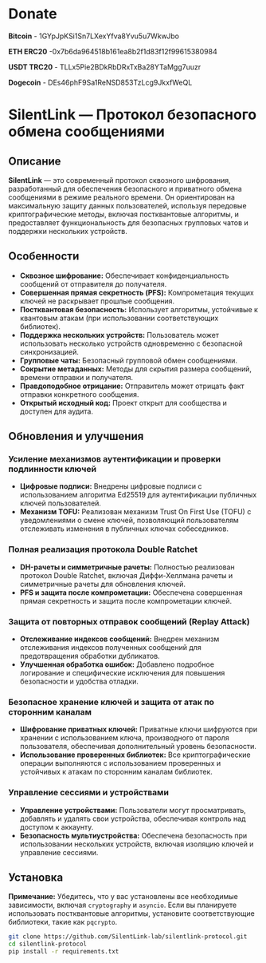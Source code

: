 # Donate
**Bitcoin** - 1GYpJpKSi1Sn7LXexYfva8Yvu5u7WkwJbo

**ETH ERC20** -0x7b6da964518b161ea8b2f1d83f12f99615380984

**USDT TRC20** - TLLx5Pie2BDkRbDRxTxBa28YTaMgg7uuzr

**Dogecoin** - DEs46phF9Sa1ReNSD853TzLcg9JkxfWeQL

# SilentLink — Протокол безопасного обмена сообщениями

## Описание

**SilentLink** — это современный протокол сквозного шифрования, разработанный для обеспечения безопасного и приватного обмена сообщениями в режиме реального времени. Он ориентирован на максимальную защиту данных пользователей, используя передовые криптографические методы, включая постквантовые алгоритмы, и предоставляет функциональность для безопасных групповых чатов и поддержки нескольких устройств.

## Особенности

- **Сквозное шифрование:** Обеспечивает конфиденциальность сообщений от отправителя до получателя.
- **Совершенная прямая секретность (PFS):** Компрометация текущих ключей не раскрывает прошлые сообщения.
- **Постквантовая безопасность:** Использует алгоритмы, устойчивые к квантовым атакам (при использовании соответствующих библиотек).
- **Поддержка нескольких устройств:** Пользователь может использовать несколько устройств одновременно с безопасной синхронизацией.
- **Групповые чаты:** Безопасный групповой обмен сообщениями.
- **Сокрытие метаданных:** Методы для скрытия размера сообщений, времени отправки и получателя.
- **Правдоподобное отрицание:** Отправитель может отрицать факт отправки конкретного сообщения.
- **Открытый исходный код:** Проект открыт для сообщества и доступен для аудита.

## Обновления и улучшения

### Усиление механизмов аутентификации и проверки подлинности ключей

- **Цифровые подписи:** Внедрены цифровые подписи с использованием алгоритма Ed25519 для аутентификации публичных ключей пользователей.
- **Механизм TOFU:** Реализован механизм Trust On First Use (TOFU) с уведомлениями о смене ключей, позволяющий пользователям отслеживать изменения в публичных ключах собеседников.

### Полная реализация протокола Double Ratchet

- **DH-рачеты и симметричные рачеты:** Полностью реализован протокол Double Ratchet, включая Диффи-Хеллмана рачеты и симметричные рачеты для обновления ключей.
- **PFS и защита после компрометации:** Обеспечена совершенная прямая секретность и защита после компрометации ключей.

### Защита от повторных отправок сообщений (Replay Attack)

- **Отслеживание индексов сообщений:** Внедрен механизм отслеживания индексов полученных сообщений для предотвращения обработки дубликатов.
- **Улучшенная обработка ошибок:** Добавлено подробное логирование и специфические исключения для повышения безопасности и удобства отладки.

### Безопасное хранение ключей и защита от атак по сторонним каналам

- **Шифрование приватных ключей:** Приватные ключи шифруются при хранении с использованием ключа, производного от пароля пользователя, обеспечивая дополнительный уровень безопасности.
- **Использование проверенных библиотек:** Все криптографические операции выполняются с использованием проверенных и устойчивых к атакам по сторонним каналам библиотек.

### Управление сессиями и устройствами

- **Управление устройствами:** Пользователи могут просматривать, добавлять и удалять свои устройства, обеспечивая контроль над доступом к аккаунту.
- **Безопасность мультиустройства:** Обеспечена безопасность при использовании нескольких устройств, включая изоляцию ключей и управление сессиями.

## Установка

**Примечание:** Убедитесь, что у вас установлены все необходимые зависимости, включая `cryptography` и `asyncio`. Если вы планируете использовать постквантовые алгоритмы, установите соответствующие библиотеки, такие как `pqcrypto`.

```bash
git clone https://github.com/SilentLink-lab/silentlink-protocol.git
cd silentlink-protocol
pip install -r requirements.txt
